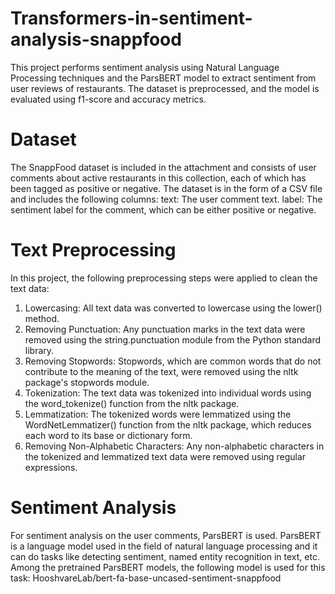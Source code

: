 # Transformers-in-sentiment-analysis-snappfood
This project performs sentiment analysis using Natural Language Processing techniques and the ParsBERT model to extract sentiment from user reviews of restaurants. The dataset is preprocessed, and the model is evaluated using f1-score and accuracy metrics.

# Dataset
The SnappFood dataset is included in the attachment and consists of user comments about active restaurants in this collection, each of which has been tagged as positive or negative. The dataset is in the form of a CSV file and includes the following columns:
  text: The user comment text.
  label: The sentiment label for the comment, which can be either positive or negative.


# Text Preprocessing
In this project, the following preprocessing steps were applied to clean the text data:
  1. Lowercasing: All text data was converted to lowercase using the lower() method.
  2. Removing Punctuation: Any punctuation marks in the text data were removed using the string.punctuation module from the Python standard library.
  3. Removing Stopwords: Stopwords, which are common words that do not contribute to the meaning of the text, were removed using the nltk package's stopwords module.
  4. Tokenization: The text data was tokenized into individual words using the word_tokenize() function from the nltk package.
  5. Lemmatization: The tokenized words were lemmatized using the WordNetLemmatizer() function from the nltk package, which reduces each word to its base or dictionary form.
  6. Removing Non-Alphabetic Characters: Any non-alphabetic characters in the tokenized and lemmatized text data were removed using regular expressions.

# Sentiment Analysis
For sentiment analysis on the user comments, ParsBERT is used. ParsBERT is a language model used in the field of natural language processing and it can do tasks like detecting sentiment, named entity recognition in text, etc. Among the pretrained ParsBERT models, the following model is used for this task:
HooshvareLab/bert-fa-base-uncased-sentiment-snappfood
